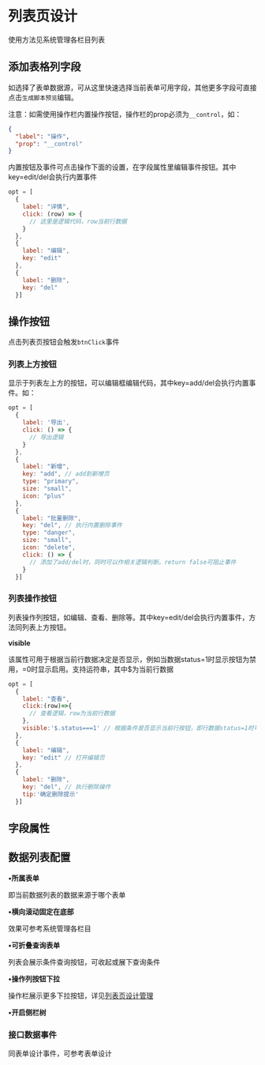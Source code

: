 # 列表页设计

使用方法见系统管理各栏目列表

## 添加表格列字段

如选择了表单数据源，可从这里快速选择当前表单可用字段，其他更多字段可直接点击`生成脚本预览`编辑。

注意：如需使用操作栏内置操作按钮，操作栏的prop必须为`__control`，如：

```json
{
  "label": "操作",
  "prop": "__control"
}
```

内置按钮及事件可点击操作下面的设置，在字段属性里编辑事件按钮。其中key=edit/del会执行内置事件

```javascript
opt = [
  {
    label: "详情",
    click: (row) => {
      // 这里是逻辑代码，row当前行数据
    }
  },
  {
    label: "编辑",
    key: "edit"
  },
  {
    label: "删除",
    key: "del"
  }]
```

## 操作按钮

点击列表页按钮会触发`btnClick`事件

### 列表上方按钮

显示于列表左上方的按钮，可以编辑框编辑代码，其中key=add/del会执行内置事件。如：

```javascript
opt = [
  {
    label: '导出',
    click: () => {
      // 导出逻辑
    }
  },
  {
    label: "新增",
    key: "add", // add到新增页
    type: "primary",
    size: "small",
    icon: "plus"
  },
  {
    label: "批量删除",
    key: "del", // 执行内置删除事件
    type: "danger",
    size: "small",
    icon: "delete",
    click: () => {
      // 添加了add/del时，同时可以作相关逻辑判断。return false可阻止事件
    }
  }]
```

### 列表操作按钮

列表操作列按钮，如编辑、查看、删除等。其中key=edit/del会执行内置事件，方法同列表上方按钮。

**visible**

该属性可用于根据当前行数据决定是否显示，例如当数据status=1时显示按钮为禁用，=0时显示启用。支持运符串，其中$为当前行数据

```javascript
opt = [
  {
    label: "查看",
    click:(row)=>{
      // 查看逻辑，row为当前行数据
    },
    visible:'$.status===1' // 根据条件是否显示当前行按钮，即行数据status=1时可显示查看
  },
  {
    label: "编辑",
    key: "edit" // 打开编辑页
  },
  {
    label: "删除",
    key: "del", // 执行删除操作
    tip:'确定删除提示'
  }]
```

## 字段属性

## 数据列表配置

**•所属表单**

即当前数据列表的数据来源于哪个表单

**•横向滚动固定在底部**

效果可参考系统管理各栏目

**•可折叠查询表单**

列表会展示条件查询按钮，可收起或展下查询条件

**•操作列按钮下拉**

操作栏展示更多下拉按钮，详见[列表页设计管理](/#/design/dataList/list)

**•开启侧栏树**

### 接口数据事件

同表单设计事件，可参考表单设计
